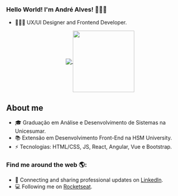 ### Hello World! I'm André Alves! 🙋🏻‍♂️

-  👨🏻‍💻 UX/UI Designer and Frontend Developer.

<p align="center">
  <a href="https://github.com/anuraghazra/github-readme-stats">
    <img
      align="center"
      src="https://github-readme-stats.vercel.app/api/top-langs/?username=aalvs&layout=compact&bg_color=151515&text_color=9f9f9f"
    />
  </a>
  <a href="https://github.com/anuraghazra/github-readme-stats">
    <img
      align="center"
      height="165"
      src="https://github-readme-stats.vercel.app/api?username=aalvs&count_private=true&show_icons=true&title_color=fff&icon_color=79ff97&text_color=9f9f9f&bg_color=151515"
    />
  </a>
</p>

## About me 
 
-   🎓  Graduação em Análise e Desenvolvimento de Sistemas na Unicesumar.
-   📚  Extensão em Desenvolvimento Front-End na HSM University.
-   ⚡  Tecnologias: HTML/CSS, JS, React, Angular, Vue e Bootstrap.

### Find me around the web 🌎:

- 💼 Connecting and sharing professional updates on <a href="https://www.linkedin.com/in/aalvs/">LinkedIn</a>.
- 💻 Following me on <a href="https://app.rocketseat.com.br/me/aalvs/">Rocketseat</a>.
